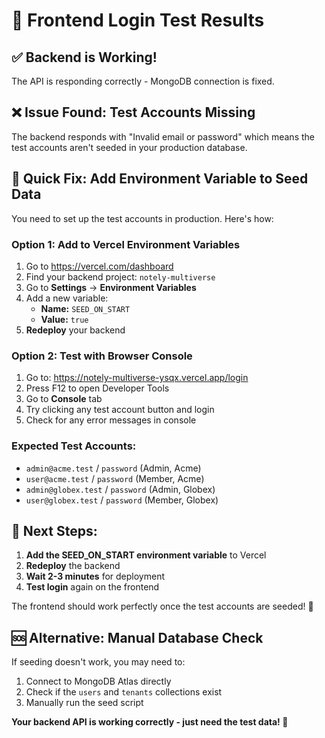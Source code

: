 # 🚀 Frontend Login Test Results

## ✅ **Backend is Working!**
The API is responding correctly - MongoDB connection is fixed.

## ❌ **Issue Found: Test Accounts Missing**
The backend responds with "Invalid email or password" which means the test accounts aren't seeded in your production database.

## 🔧 **Quick Fix: Add Environment Variable to Seed Data**

You need to set up the test accounts in production. Here's how:

### **Option 1: Add to Vercel Environment Variables**
1. Go to https://vercel.com/dashboard
2. Find your backend project: `notely-multiverse`
3. Go to **Settings** → **Environment Variables**
4. Add a new variable:
   - **Name:** `SEED_ON_START`
   - **Value:** `true`
5. **Redeploy** your backend

### **Option 2: Test with Browser Console**
1. Go to: https://notely-multiverse-ysqx.vercel.app/login
2. Press F12 to open Developer Tools
3. Go to **Console** tab
4. Try clicking any test account button and login
5. Check for any error messages in console

### **Expected Test Accounts:**
- `admin@acme.test` / `password` (Admin, Acme)
- `user@acme.test` / `password` (Member, Acme)
- `admin@globex.test` / `password` (Admin, Globex)
- `user@globex.test` / `password` (Member, Globex)

## 🎯 **Next Steps:**

1. **Add the SEED_ON_START environment variable** to Vercel
2. **Redeploy** the backend
3. **Wait 2-3 minutes** for deployment
4. **Test login** again on the frontend

The frontend should work perfectly once the test accounts are seeded! 🎉

## 🆘 **Alternative: Manual Database Check**
If seeding doesn't work, you may need to:
1. Connect to MongoDB Atlas directly
2. Check if the `users` and `tenants` collections exist
3. Manually run the seed script

**Your backend API is working correctly - just need the test data! 🚀**